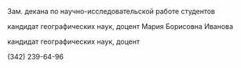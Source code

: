 Зам. декана по научно-исследовательской работе студентов
кандидат географических наук, доцент 
Мария Борисовна Иванова
кандидат географических наук, доцент 
(342) 239-64-96
 